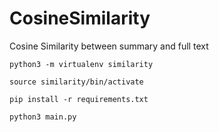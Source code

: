 # CosineSimilarity
Cosine Similarity between summary and full text

`python3 -m virtualenv similarity`

`source similarity/bin/activate`

`pip install -r requirements.txt`

`python3 main.py`
